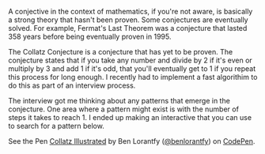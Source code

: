 A conjective in the context of mathematics, if you're not aware, is basically a strong theory that hasn't been proven. Some conjectures are eventually solved. For example, Fermat's Last Theorem was a conjecture that lasted 358 years before being eventually proven in 1995.

The Collatz Conjecture is a conjecture that has yet to be proven. The conjecture states that if you take any number and divide by 2 if it's even or multiply by 3 and add 1 if it's odd, that you'll eventually get to 1 if you repeat this process for long enough. I recently had to implement a fast algorithim to do this as part of an interview process. 

The interview got me thinking about any patterns that emerge in the conjecture. One area where a pattern might exist is with the number of steps it takes to reach 1. I ended up making an interactive that you can use to search for a pattern below.

<p data-height="567" data-theme-id="0" data-slug-hash="KWzXoX" data-default-tab="js,result" data-user="benlorantfy" data-embed-version="2" data-pen-title="Collatz Illustrated" class="codepen">See the Pen <a href="http://codepen.io/benlorantfy/pen/KWzXoX/">Collatz Illustrated</a> by Ben Lorantfy (<a href="http://codepen.io/benlorantfy">@benlorantfy</a>) on <a href="http://codepen.io">CodePen</a>.</p>
<script async src="https://production-assets.codepen.io/assets/embed/ei.js"></script>
